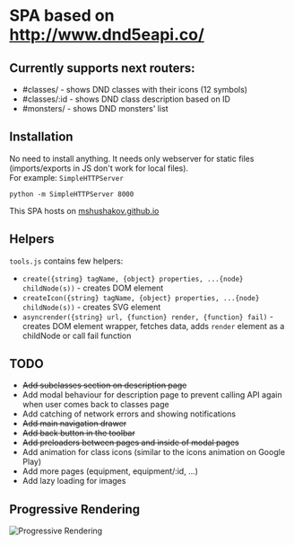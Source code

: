 SPA based on http://www.dnd5eapi.co/
=======

Currently supports next routers:
--------

*	#classes/ - shows DND classes with their icons (12 symbols)
*	#classes/:id - shows DND class description based on ID
*	#monsters/ - shows DND monsters' list

Installation
--------

No need to install anything. It needs only webserver for static files (imports/exports in JS don't work for local files).  
For example: `SimpleHTTPServer`

```
python -m SimpleHTTPServer 8000
``` 

This SPA hosts on [mshushakov.github.io](http://mshushakov.github.io)

Helpers
--------

`tools.js` contains few helpers:

*	`create({string} tagName, {object} properties, ...{node} childNode(s))` - creates DOM element
*	`createIcon({string} tagName, {object} properties, ...{node} childNode(s))` - creates SVG element
*	`asyncrender({string} url, {function} render, {function} fail)` - creates DOM element wrapper, fetches data, adds `render` element as a childNode or call fail function


TODO
--------

*	~~Add subclasses section on description page~~
*	Add modal behaviour for description page to prevent calling API again when user comes back to classes page
*	Add catching of network errors and showing notifications
*	~~Add main navigation drawer~~
*	~~Add back button in the toolbar~~
*	~~Add preloaders between pages and inside of modal pages~~
*	Add animation for class icons (similar to the icons animation on Google Play)
*	Add more pages (equipment, equipment/:id, ...)
*	Add lazy loading for images


Progressive Rendering
--------

![Progressive Rendering](https://image.ibb.co/cuQo1m/Jan_11_2018_22_59_13.gif)
